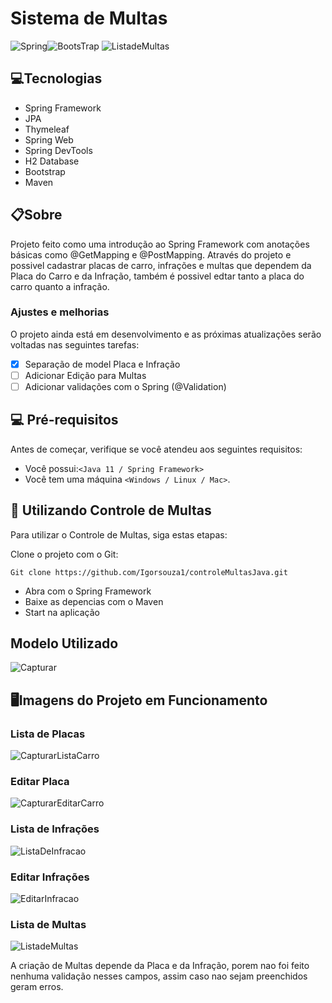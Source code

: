 # Sistema de Multas
![Spring](https://img.shields.io/badge/Spring-6DB33F?style=for-the-badge&logo=spring&logoColor=white)![BootsTrap](https://img.shields.io/badge/Bootstrap-563D7C?style=for-the-badge&logo=bootstrap&logoColor=white)
![ListadeMultas](https://user-images.githubusercontent.com/71149968/163076627-4987986c-feb6-48b0-b521-2efb0a9eac01.PNG)


## 💻Tecnologias
  - Spring Framework
  - JPA
  - Thymeleaf
  - Spring Web
  - Spring DevTools
  - H2 Database
  - Bootstrap
  - Maven

## 📋Sobre
  Projeto feito como uma introdução ao Spring Framework com anotações básicas como @GetMapping e @PostMapping. Através do projeto e possivel cadastrar placas de carro, infrações e multas que dependem da Placa do Carro e da Infração, também é possivel edtar tanto a placa do carro quanto a infração.
 
### Ajustes e melhorias
O projeto ainda está em desenvolvimento e as próximas atualizações serão voltadas nas seguintes tarefas:

- [x] Separação de model Placa e Infração
- [ ] Adicionar Edição para Multas
- [ ] Adicionar validações com o Spring (@Validation)

## 💻 Pré-requisitos

Antes de começar, verifique se você atendeu aos seguintes requisitos:

* Você possui:`<Java 11 / Spring Framework>`
* Você tem uma máquina `<Windows / Linux / Mac>`.

## 🚀 Utilizando Controle de Multas

Para utilizar o Controle de Multas, siga estas etapas:

Clone o projeto com o Git:
```
Git clone https://github.com/Igorsouza1/controleMultasJava.git
```
- Abra com o Spring Framework
- Baixe as depencias com o Maven
- Start na aplicação
 
## Modelo Utilizado
![Capturar](https://user-images.githubusercontent.com/71149968/163076889-dd8ab498-9cfb-47c4-9639-1dfe1df42cd6.PNG)

  
## 🖥️Imagens do Projeto em Funcionamento
  ### Lista de Placas
![CapturarListaCarro](https://user-images.githubusercontent.com/71149968/163076518-8b6d0a7d-1239-4f0b-8e77-9b98a2207af4.PNG)
  
  ### Editar Placa
![CapturarEditarCarro](https://user-images.githubusercontent.com/71149968/163076568-b0d02718-bdc8-42f8-a1bd-967761d4476e.PNG)
 
  ### Lista de Infrações
![ListaDeInfracao](https://user-images.githubusercontent.com/71149968/163076590-f647e7ce-02d0-4f6f-86ad-2c55009448e2.PNG)

  ### Editar Infrações
![EditarInfracao](https://user-images.githubusercontent.com/71149968/163076608-d64e5402-bb97-4dee-bbdb-e51495be540a.PNG)
 
  ### Lista de Multas
![ListadeMultas](https://user-images.githubusercontent.com/71149968/163076627-4987986c-feb6-48b0-b521-2efb0a9eac01.PNG)

  A criação de Multas depende da Placa e da Infração, porem nao foi feito nenhuma validação nesses campos, assim caso nao sejam preenchidos geram erros.


